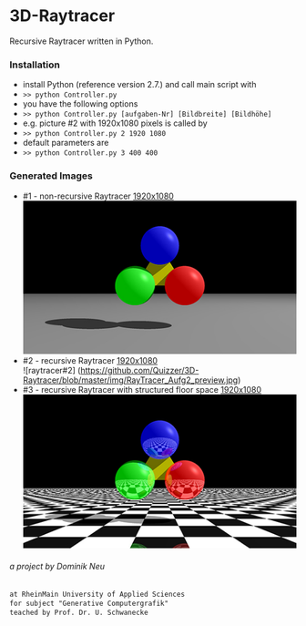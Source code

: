 3D-Raytracer
============
Recursive Raytracer written in Python.

### Installation
- install Python (reference version 2.7.) and call main script with 
- `>> python Controller.py`
- you have the following options 
- `>> python Controller.py [aufgaben-Nr] [Bildbreite] [Bildhöhe]`
- e.g. picture #2 with 1920x1080 pixels is called by 
- `>> python Controller.py 2 1920 1080`
- default parameters are 
- `>> python Controller.py 3 400 400`

### Generated Images
- #1 - non-recursive Raytracer [1920x1080](https://github.com/Quizzer/3D-Raytracer/blob/master/img/RayTracer_Aufg1.bmp)  
![raytracer#1](https://github.com/Quizzer/3D-Raytracer/blob/master/img/RayTracer_Aufg1_preview.jpg)
- #2 - recursive Raytracer [1920x1080](https://github.com/Quizzer/3D-Raytracer/blob/master/img/RayTracer_Aufg2.bmp)  
![raytracer#2] (https://github.com/Quizzer/3D-Raytracer/blob/master/img/RayTracer_Aufg2_preview.jpg)
- #3 - recursive Raytracer with structured floor space [1920x1080](https://github.com/Quizzer/3D-Raytracer/blob/master/img/RayTracer_Aufg3.bmp) ![raytracer#3](https://github.com/Quizzer/3D-Raytracer/blob/master/img/RayTracer_Aufg3_preview.jpg)


###### a project by Dominik Neu
    at RheinMain University of Applied Sciences
    for subject "Generative Computergrafik"
    teached by Prof. Dr. U. Schwanecke

